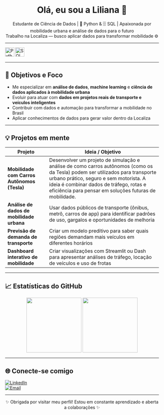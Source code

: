 <h1 align="center">Olá, eu sou a Liliana 👋</h1>

<p align="center">
  Estudante de Ciência de Dados | 🐍 Python & 🗄️ SQL | Apaixonada por mobilidade urbana e análise de dados para o futuro<br>
  Trabalho na Localiza — busco aplicar dados para transformar mobilidade ⚙️
</p>

---


<img align="left" alt="Python" width="30px" src="https://cdn.jsdelivr.net/gh/devicons/devicon/icons/python/python-original.svg" />
<img align="left" alt="SQL" width="30px" src="https://cdn.jsdelivr.net/gh/devicons/devicon/icons/mysql/mysql-original.svg" />
<!-- Adicione outras ferramentas quando for aprendendo -->

<br><br>

---

## 🎯 Objetivos e Foco

- Me especializar em **análise de dados**, **machine learning** e **ciência de dados aplicados à mobilidade urbana**  
- Evoluir para atuar com **dados em projetos reais de transporte e veículos inteligentes**  
- Contribuir com dados e automação para transformar a mobilidade no Brasil  
- Aplicar conhecimentos de dados para gerar valor dentro da Localiza

---

## 💡 Projetos em mente

| Projeto | Ideia / Objetivo |
|--------|------------------|
| **Mobilidade com Carros Autônomos (Tesla)** | Desenvolver um projeto de simulação e análise de como carros autônomos (como os da Tesla) podem ser utilizados para transporte urbano prático, seguro e sem motorista. A ideia é combinar dados de tráfego, rotas e eficiência para pensar em soluções futuras de mobilidade. |
| **Análise de dados de mobilidade urbana** | Usar dados públicos de transporte (ônibus, metrô, carros de app) para identificar padrões de uso, gargalos e oportunidades de melhoria |
| **Previsão de demanda de transporte** | Criar um modelo preditivo para saber quais regiões demandam mais veículos em diferentes horários |
| **Dashboard interativo de mobilidade** | Criar visualizações com Streamlit ou Dash para apresentar análises de tráfego, locação de veículos e uso de frotas |

---

## 📈 Estatísticas do GitHub

<p align="center">
  <img height="180em" src="https://github-readme-stats.vercel.app/api?username=lilianaanna&show_icons=true&theme=radical" />
  <img height="180em" src="https://github-readme-stats.vercel.app/api/top-langs/?username=lilianaanna&layout=compact&langs_count=5&theme=radical" />
</p>

---

## 🌐 Conecte-se comigo

[![LinkedIn](https://img.shields.io/badge/-LinkedIn-blue?style=flat-square&logo=linkedin&logoColor=white)](https://www.linkedin.com/in/liliana-santos-020543351/)  
[![Email](https://img.shields.io/badge/-Email-red?style=flat-square&logo=gmail&logoColor=white)](mailto:seuemail@example.com)

---

<p align="center">✨ Obrigada por visitar meu perfil! Estou em constante aprendizado e aberta a colaborações ✨</p>

